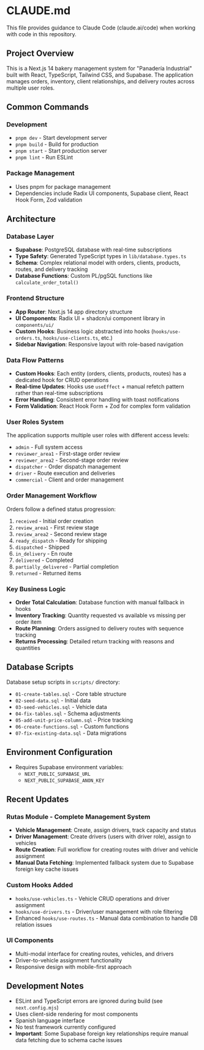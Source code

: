 # CLAUDE.md

This file provides guidance to Claude Code (claude.ai/code) when working with code in this repository.

## Project Overview

This is a Next.js 14 bakery management system for "Panadería Industrial" built with React, TypeScript, Tailwind CSS, and Supabase. The application manages orders, inventory, client relationships, and delivery routes across multiple user roles.

## Common Commands

### Development
- `pnpm dev` - Start development server
- `pnpm build` - Build for production  
- `pnpm start` - Start production server
- `pnpm lint` - Run ESLint

### Package Management
- Uses pnpm for package management
- Dependencies include Radix UI components, Supabase client, React Hook Form, Zod validation

## Architecture

### Database Layer
- **Supabase**: PostgreSQL database with real-time subscriptions
- **Type Safety**: Generated TypeScript types in `lib/database.types.ts`
- **Schema**: Complex relational model with orders, clients, products, routes, and delivery tracking
- **Database Functions**: Custom PL/pgSQL functions like `calculate_order_total()`

### Frontend Structure
- **App Router**: Next.js 14 app directory structure
- **UI Components**: Radix UI + shadcn/ui component library in `components/ui/`
- **Custom Hooks**: Business logic abstracted into hooks (`hooks/use-orders.ts`, `hooks/use-clients.ts`, etc.)
- **Sidebar Navigation**: Responsive layout with role-based navigation

### Data Flow Patterns
- **Custom Hooks**: Each entity (orders, clients, products, routes) has a dedicated hook for CRUD operations
- **Real-time Updates**: Hooks use `useEffect` + manual refetch pattern rather than real-time subscriptions
- **Error Handling**: Consistent error handling with toast notifications
- **Form Validation**: React Hook Form + Zod for complex form validation

### User Roles System
The application supports multiple user roles with different access levels:
- `admin` - Full system access
- `reviewer_area1` - First-stage order review
- `reviewer_area2` - Second-stage order review  
- `dispatcher` - Order dispatch management
- `driver` - Route execution and deliveries
- `commercial` - Client and order management

### Order Management Workflow
Orders follow a defined status progression:
1. `received` - Initial order creation
2. `review_area1` - First review stage
3. `review_area2` - Second review stage
4. `ready_dispatch` - Ready for shipping
5. `dispatched` - Shipped
6. `in_delivery` - En route
7. `delivered` - Completed
8. `partially_delivered` - Partial completion
9. `returned` - Returned items

### Key Business Logic
- **Order Total Calculation**: Database function with manual fallback in hooks
- **Inventory Tracking**: Quantity requested vs available vs missing per order item
- **Route Planning**: Orders assigned to delivery routes with sequence tracking
- **Returns Processing**: Detailed return tracking with reasons and quantities

## Database Scripts
Database setup scripts in `scripts/` directory:
- `01-create-tables.sql` - Core table structure
- `02-seed-data.sql` - Initial data
- `03-seed-vehicles.sql` - Vehicle data
- `04-fix-tables.sql` - Schema adjustments
- `05-add-unit-price-column.sql` - Price tracking
- `06-create-functions.sql` - Custom functions
- `07-fix-existing-data.sql` - Data migrations

## Environment Configuration
- Requires Supabase environment variables:
  - `NEXT_PUBLIC_SUPABASE_URL`
  - `NEXT_PUBLIC_SUPABASE_ANON_KEY`

## Recent Updates

### Rutas Module - Complete Management System
- **Vehicle Management**: Create, assign drivers, track capacity and status
- **Driver Management**: Create drivers (users with driver role), assign to vehicles
- **Route Creation**: Full workflow for creating routes with driver and vehicle assignment
- **Manual Data Fetching**: Implemented fallback system due to Supabase foreign key cache issues

### Custom Hooks Added
- `hooks/use-vehicles.ts` - Vehicle CRUD operations and driver assignment
- `hooks/use-drivers.ts` - Driver/user management with role filtering
- Enhanced `hooks/use-routes.ts` - Manual data combination to handle DB relation issues

### UI Components
- Multi-modal interface for creating routes, vehicles, and drivers
- Driver-to-vehicle assignment functionality
- Responsive design with mobile-first approach

## Development Notes
- ESLint and TypeScript errors are ignored during build (see `next.config.mjs`)
- Uses client-side rendering for most components
- Spanish language interface
- No test framework currently configured
- **Important**: Some Supabase foreign key relationships require manual data fetching due to schema cache issues